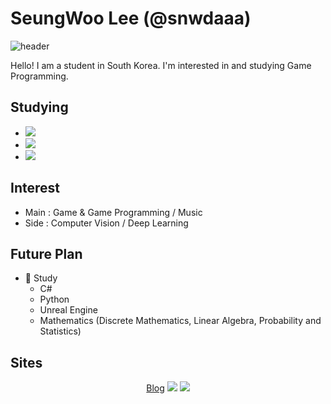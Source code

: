 # SeungWoo Lee (@snwdaaa)

![header](https://capsule-render.vercel.app/api?type=soft&color=auto&height=150&section=header&text=🤓&fontSize=70&animation=none)

Hello! I am a student in South Korea. I'm interested in and studying Game Programming.

## Studying
- <img src="https://img.shields.io/badge/C-3766AB?style=flat-square&logo=C&logoColor=white"/>
- <img src="https://img.shields.io/badge/C++-3766AB?style=flat-square&logo=C%2B%2B&logoColor=white"/>
- <img src="https://img.shields.io/badge/Unreal Engine 4-3766AB?style=flat-square&logo=Unreal%20Engine&logoColor=white"/>

## Interest
- Main : Game & Game Programming / Music
- Side : Computer Vision / Deep Learning

## Future Plan
- 💪 Study
    - C#
    - Python
    - Unreal Engine
    - Mathematics (Discrete Mathematics, Linear Algebra, Probability and Statistics)

## Sites
<p align="center">
    <a href="https://kkj4818.tistory.com/">Blog</a>
    <a href="https://www.instagram.com/snwdaaa/"><img src="https://img.shields.io/badge/Instagram-3766AB?style=flat-square&logo=InstagramlogoColor=white"/></a>
    <a href="https://www.youtube.com/channel/UCcGO7Oxi7cYaswsPFsEZHPA"><img src="https://img.shields.io/badge/Youtube-3766AB?style=flat-square&logo=YoutubelogoColor=white"/></a>
</p>